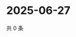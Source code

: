 # 2025-06-27

共 0 条

<!-- BEGIN ZHIHUVIDEO -->
<!-- 最后更新时间 Fri Jun 27 2025 15:12:40 GMT+0800 (China Standard Time) -->

<!-- END ZHIHUVIDEO -->

